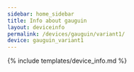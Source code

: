 ```yaml
---
sidebar: home_sidebar
title: Info about gauguin
layout: deviceinfo
permalink: /devices/gauguin/variant1/
device: gauguin_variant1
---
```

{% include templates/device_info.md %}
